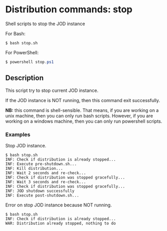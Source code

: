 # Distribution commands: stop

Shell scripts to stop the JOD instance

For Bash:

```shell
$ bash stop.sh
```

For PowerShell:

```powershell
$ powershell stop.ps1
```

## Description

This script try to stop current JOD instance.

If the JOD instance is NOT running, then this command exit successfully.

**NB:** this command is shell-sensible. That means, if you are working on a unix machine, then you can only run bash scripts. However, if you are working on a windows machine, then you can only run powershell scripts.


### Examples

Stop JOD instance.
```shell
$ bash stop.sh
INF: Check if distribution is already stopped...
INF: Execute pre-shutdown.sh...
INF: Kill distribution...
INF: Wait 2 seconds and re-check...
INF: Check if distribution was stopped gracefully...
INF: Wait 3 seconds and re-check...
INF: Check if distribution was stopped gracefully...
INF: JOD shutdown successfully
INF: Execute post-shutdown.sh...
```

Error on stop JOD instance because NOT running.
```shell
$ bash stop.sh
INF: Check if distribution is already stopped...
WAR: Distribution already stopped, nothing to do
```
